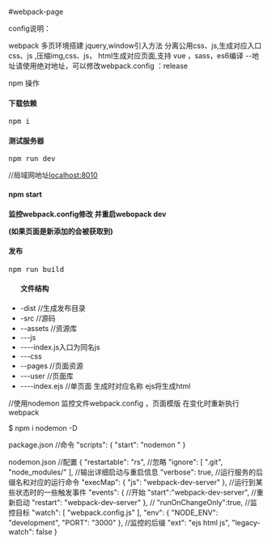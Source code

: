 #webpack-page

config说明：

webpack 多页环境搭建 jquery,window引入方法 分离公用css、js,生成对应入口css、js ,压缩img,css、js， html生成对应页面,支持 vue ，sass，es6编译
--地址请使用绝对地址，可以修改webpack.config ：release



npm 操作

<h4>下载依赖</h4>
<pre>npm i</pre>

<h4>测试服务器</h4>
<pre>npm run dev </pre>
//局域网地址<a href='http://127.0.0.1'>localhost:8010</a>

<h4>npm start <h4>
监控webpack.config修改 并重启webopack dev
<p>(如果页面是新添加的会被获取到)</p>

<h4>发布</h4>
<pre>npm run build</pre>

<ul>
<h4>文件结构</h4>
<li>-dist //生成发布目录
<li>-src //源码
<li>--assets //资源库
<li>---js
<li>----index.js入口为同名js
<li>---css
<li>--pages //页面资源
<li>---user //页面库
<li>----index.ejs //单页面 生成时对应名称 ejs将生成html
</ul>

 
//使用nodemon 监控文件webpack.config ，页面模版 在变化时重新执行 webpack

$ npm i nodemon -D


package.json
//命令
"scripts": {
     "start": "nodemon "
 }

nodemon.json
//配置
{
    "restartable": "rs",
    //忽略
    "ignore": [
        ".git",
        "node_modules/"
    ],
    //输出详细启动与重启信息
    "verbose": true,
    //运行服务的后缀名和对应的运行命令
    "execMap": {
        "js": "webpack-dev-server"
    },
    //运行到某些状态时的一些触发事件
    "events": {
        //开始
        "start":"webpack-dev-server", 
        //重新启动
        "restart": "webpack-dev-server"
    },
    //
    "runOnChangeOnly":true, 
    //监控目标
    "watch": [
        "webpack.config.js"
    ],
    "env": {
        "NODE_ENV": "development",
        "PORT": "3000"
    },
    //监控的后缀
    "ext": "ejs html js",
    "legacy-watch": false
}

